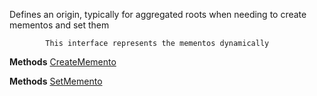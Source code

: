 Defines an origin, typically for aggregated roots when needing to create mementos and set them
            
            This interface represents the mementos dynamically

**Methods**
[CreateMemento](Bifrost.Domain.IDynamicOriginator.CreateMemento)


**Methods**
[SetMemento](Bifrost.Domain.IDynamicOriginator.SetMemento)
